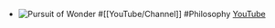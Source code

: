 - ![Pursuit of Wonder](https://yt3.googleusercontent.com/LaJU3h6DGGjJ4VNxgekHfzU3RmocM1pUg7Xzge6apZskPIhjz5FbrpTx6EjHEhmnddPlFpYIwQ=w2560-fcrop64=1,00005a57ffffa5a8-k-c0xffffffff-no-nd-rj)
  #[[YouTube/Channel]] #Philosophy 
  [YouTube](https://www.youtube.com/@PursuitofWonder)